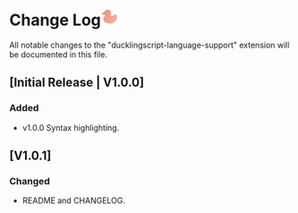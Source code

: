 # Change Log![icon](resources/logo.png)

All notable changes to the "ducklingscript-language-support" extension will be documented in this file.

## [Initial Release | V1.0.0]
### Added
- v1.0.0 Syntax highlighting.

## [V1.0.1]
### Changed
- README and CHANGELOG.